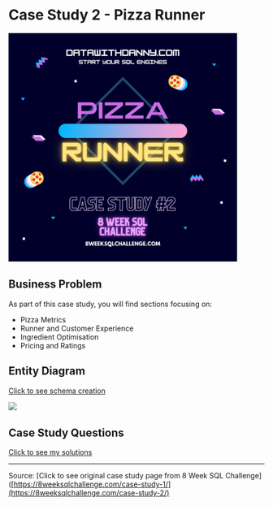 # Case Study 2 - Pizza Runner

<img src="images/c2.png" width="450" />

## Business Problem
As part of this case study, you will find sections focusing on:

- Pizza Metrics
- Runner and Customer Experience
- Ingredient Optimisation
- Pricing and Ratings

## Entity Diagram
[Click to see schema creation](SchemaCreation.md)

<img src="images/diagram.png" width="450" />

## Case Study Questions
[Click to see my solutions](Questions_and_Solutions.md)

<hr>

Source: [Click to see original case study page from 8 Week SQL Challenge]([https://8weeksqlchallenge.com/case-study-1/](https://8weeksqlchallenge.com/case-study-2/)
